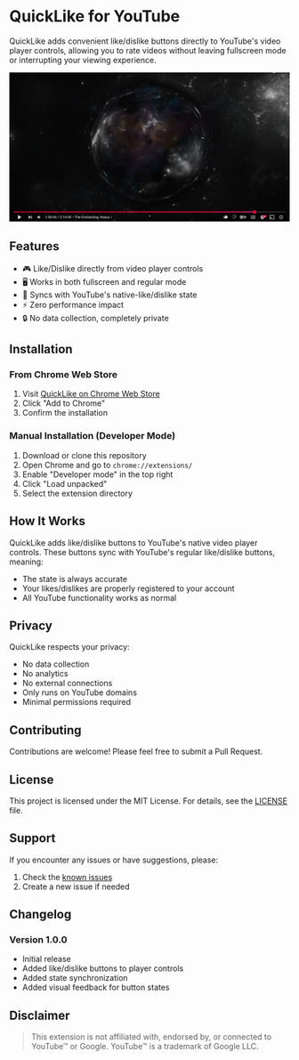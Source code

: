 # QuickLike for YouTube

QuickLike adds convenient like/dislike buttons directly to YouTube's video player controls, allowing you to rate videos without leaving fullscreen mode or interrupting your viewing experience.

![QuickLike Demo](https://github.com/sarthakkhandelwal7/QuickLike-for-YouTube/blob/main/screenshots/demo3.png)

## Features

-   🎮 Like/Dislike directly from video player controls
-   🖥️ Works in both fullscreen and regular mode
-   🔄 Syncs with YouTube's native-like/dislike state
-   ⚡ Zero performance impact
-   🔒 No data collection, completely private

## Installation

### From Chrome Web Store

1. Visit [QuickLike on Chrome Web Store](store-link-here)
2. Click "Add to Chrome"
3. Confirm the installation

### Manual Installation (Developer Mode)

1. Download or clone this repository
2. Open Chrome and go to `chrome://extensions/`
3. Enable "Developer mode" in the top right
4. Click "Load unpacked"
5. Select the extension directory

## How It Works

QuickLike adds like/dislike buttons to YouTube's native video player controls. These buttons sync with YouTube's regular like/dislike buttons, meaning:

-   The state is always accurate
-   Your likes/dislikes are properly registered to your account
-   All YouTube functionality works as normal

## Privacy

QuickLike respects your privacy:

-   No data collection
-   No analytics
-   No external connections
-   Only runs on YouTube domains
-   Minimal permissions required

## Contributing

Contributions are welcome! Please feel free to submit a Pull Request.

## License

This project is licensed under the MIT License. For details, see the [LICENSE](https://github.com/sarthakkhandelwal7/QuickLike-for-YouTube/blob/main/LICENSE) file.

## Support

If you encounter any issues or have suggestions, please:

1. Check the [known issues](https://github.com/sarthakkhandelwal7/QuickLike-for-YouTube/issues)
2. Create a new issue if needed

## Changelog

### Version 1.0.0

-   Initial release
-   Added like/dislike buttons to player controls
-   Added state synchronization
-   Added visual feedback for button states

## Disclaimer

> This extension is not affiliated with, endorsed by, or connected to YouTube™ or Google. YouTube™ is a trademark of Google LLC.
